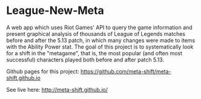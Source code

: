 # League-New-Meta
A web app which uses Riot Games' API to query the game information and present graphical analysis of thousands of League of Legends matches before and after the 5.13 patch, in which many changes were made to items with the Ability Power stat. The goal of this project is to systematically look for a shift in the "metagame", that is, the most popular (and often most successful) characters played both before and after patch 5.13.

Github pages for this project: https://github.com/meta-shift/meta-shift.github.io

See live here: http://meta-shift.github.io/
